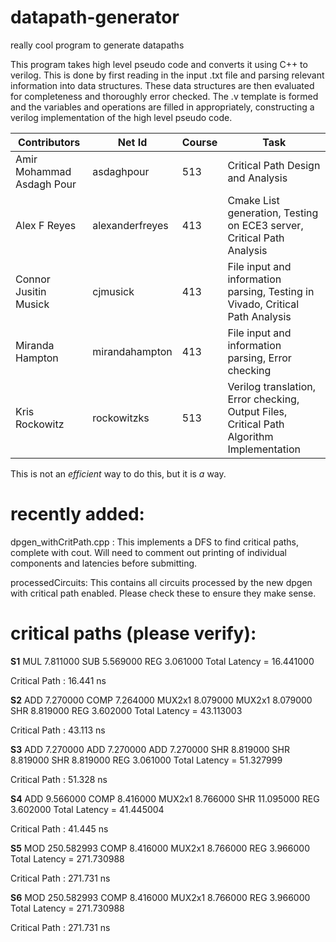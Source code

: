 # datapath-generator
really cool program to generate datapaths

This program takes high level pseudo code and converts it using C++ to verilog. This is done by first reading in the input .txt file and parsing relevant information into data structures. These data structures are then evaluated for completeness and thoroughly error checked. The .v template is formed and the variables and operations are filled in appropriately, constructing a verilog implementation of the high level pseudo code.

| Contributors              | Net Id          | Course | Task                                                                                      |
|---------------------------|-----------------|--------|-------------------------------------------------------------------------------------------|
| Amir Mohammad Asdagh Pour | asdaghpour      | 513    | Critical Path Design and Analysis                                                         |
| Alex F Reyes              | alexanderfreyes | 413    | Cmake List generation, Testing on ECE3 server, Critical Path Analysis                     |
| Connor Jusitin Musick     | cjmusick        | 413    | File input and information parsing, Testing in Vivado, Critical Path Analysis             |
| Miranda Hampton           | mirandahampton  | 413    | File input and information parsing, Error checking                                        |
| Kris Rockowitz            | rockowitzks     | 513    | Verilog translation, Error checking, Output Files, Critical Path Algorithm Implementation |

This is not an *efficient* way to do this, but it is *a* way.

# recently added:
dpgen_withCritPath.cpp : This implements a DFS to find critical paths, complete with cout. Will need to comment out printing of individual components and latencies before submitting.

processedCircuits: This contains all circuits processed by the new dpgen with critical path enabled. Please check these to ensure they make sense.

# critical paths (please verify):

**S1**
MUL 7.811000 SUB 5.569000 REG 3.061000 Total Latency = 16.441000

Critical Path : 16.441 ns

**S2**
ADD 7.270000 COMP 7.264000 MUX2x1 8.079000 MUX2x1 8.079000 SHR 8.819000 REG 3.602000 Total Latency = 43.113003

Critical Path : 43.113 ns

**S3**
ADD 7.270000 ADD 7.270000 ADD 7.270000 SHR 8.819000 SHR 8.819000 SHR 8.819000 REG 3.061000 Total Latency = 51.327999

Critical Path : 51.328 ns

**S4**
ADD 9.566000 COMP 8.416000 MUX2x1 8.766000 SHR 11.095000 REG 3.602000 Total Latency = 41.445004

Critical Path : 41.445 ns

**S5**
MOD 250.582993 COMP 8.416000 MUX2x1 8.766000 REG 3.966000 Total Latency = 271.730988

Critical Path : 271.731 ns

**S6**
MOD 250.582993 COMP 8.416000 MUX2x1 8.766000 REG 3.966000 Total Latency = 271.730988

Critical Path : 271.731 ns
